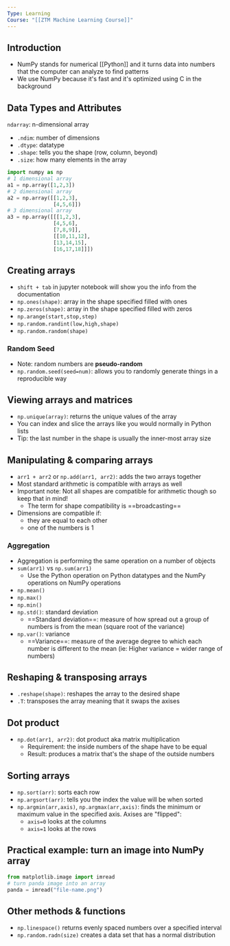 ```yaml
---
Type: Learning
Course: "[[ZTM Machine Learning Course]]"
---
```

## Introduction 
- NumPy stands for numerical [[Python]] and it turns data into numbers that the computer can analyze to find patterns 
- We use NumPy because it's fast and it's optimized using C in the background 
## Data Types and Attributes 
`ndarray`: n-dimensional array 
- `.ndim`: number of dimensions 
- `.dtype`: datatype 
- `.shape`: tells you the shape (row, column, beyond)
- `.size`: how many elements in the array 
```python 
import numpy as np
# 1 dimensional array 
a1 = np.array([1,2,3])
# 2 dimensional array
a2 = np.array([[1,2,3],
			   [4,5,6]])
# 3 dimensional array 
a3 = np.array([[[1,2,3],
			   [4,5,6], 
			   [7,8,9]],
			   [[10,11,12],
			   [13,14,15],
			   [16,17,18]]])
```
## Creating arrays 
- `shift + tab` in jupyter notebook will show you the info from the documentation 
- `np.ones(shape)`: array in the shape specified filled with ones 
- `np.zeros(shape)`: array in the shape specified filled with zeros
- `np.arange(start,stop,step)`
- `np.random.randint(low,high,shape)`
- `np.random.random(shape)`
### Random Seed 
- Note: random numbers are **pseudo-random** 
- `np.random.seed(seed=num)`: allows you to randomly generate things in a reproducible way 
## Viewing arrays and matrices 
- `np.unique(array)`: returns the unique values of the array 
- You can index and slice the arrays like you would normally in Python lists 
- Tip: the last number in the shape is usually the inner-most array size 
## Manipulating & comparing arrays 
- `arr1 + arr2` or `np.add(arr1, arr2)`: adds the two arrays together 
- Most standard arithmetic is compatible with arrays as well 
- Important note: Not all shapes are compatible for arithmetic though so keep that in mind!  
	- The term for shape compatibility is ==broadcasting== 
- Dimensions are compatible if: 
	- they are equal to each other 
	- one of the numbers is 1
### Aggregation 
- Aggregation is performing the same operation on a number of objects 
- `sum(arr1)` vs `np.sum(arr1)`
	- Use the Python operation on Python datatypes and the NumPy operations on NumPy operations 
- `np.mean()`
- `np.max()`
- `np.min()`
- `np.std()`: standard deviation 
	- ==Standard deviation==: measure of how spread out a group of numbers is from the mean (square root of the variance)
- `np.var()`: variance 
	- ==Variance==: measure of the average degree to which each number is different to the mean (ie: Higher variance = wider range of numbers)
## Reshaping & transposing arrays 
- `.reshape(shape)`: reshapes the array to the desired shape 
- `.T`: transposes the array meaning that it swaps the axises 
## Dot product 
- `np.dot(arr1, arr2)`: dot product aka matrix multiplication
	- Requirement: the inside numbers of the shape have to be equal 
	- Result: produces a matrix that's the shape of the outside numbers 
## Sorting arrays 
- `np.sort(arr)`:  sorts each row 
- `np.argsort(arr)`: tells you the index the value will be when sorted
- `np.argmin(arr,axis)`, `np.argmax(arr,axis)`: finds the minimum or maximum value in the specified axis. Axises are "flipped":
	- `axis=0` looks at the columns 
	- `axis=1` looks at the rows 
## Practical example: turn an image into NumPy array 
```python 
from matplotlib.image import imread
# turn panda image into an array 
panda = imread("file-name.png")
```
## Other methods & functions 
- `np.linespace()` returns evenly spaced numbers over a specified interval
- `np.random.radn(size)` creates a data set that has a normal distribution 